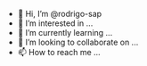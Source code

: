 - 👋 Hi, I’m @rodrigo-sap
- 👀 I’m interested in ...
- 🌱 I’m currently learning ...
- 💞️ I’m looking to collaborate on ...
- 📫 How to reach me ...

<!---
rodrigo-sap/rodrigo-sap is a ✨ special ✨ repository because its `README.md` (this file) appears on your GitHub profile.
You can click the Preview link to take a look at your changes.
--->
